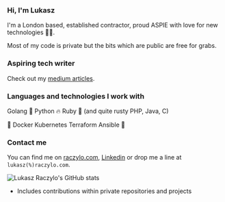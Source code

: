 ### Hi, I'm Lukasz

I'm a London based, established contractor, proud ASPIE with love for new technologies 👨‍💻.

Most of my code is private but the bits which are public are free for grabs.

### Aspiring tech writer

Check out my [medium articles](https://raczylo.medium.com/).

### Languages and technologies I work with

Golang 🥰 Python 🔥 Ruby 💎 (and quite rusty PHP, Java, C)

🌟 Docker Kubernetes Terraform Ansible 🌟

### Contact me

You can find me on [raczylo.com](https://www.raczylo.com), [Linkedin](https://www.linkedin.com/in/lukaszraczylo/) or drop me a line at `lukasz(%)raczylo.com`.


![Lukasz Raczylo's GitHub stats](https://github-readme-stats.vercel.app/api?username=lukaszraczylo&count_private=true&show_icons=true)

* Includes contributions within private repositories and projects

